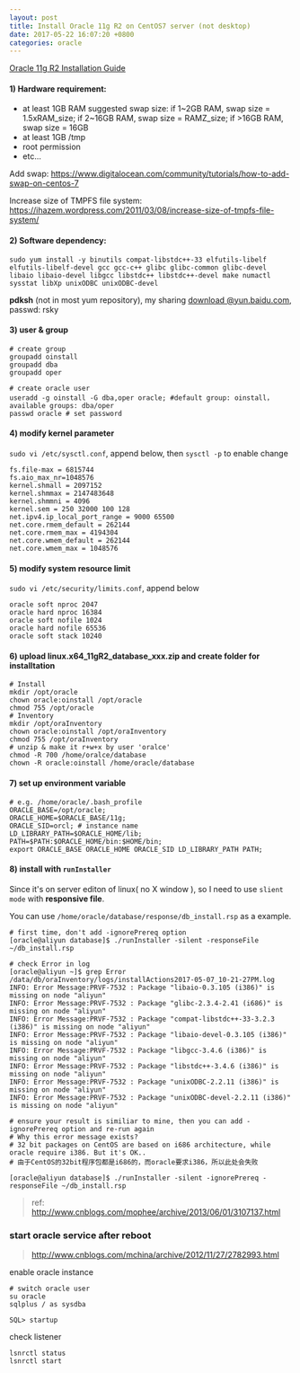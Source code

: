 ```yaml
---
layout: post
title: Install Oracle 11g R2 on CentOS7 server (not desktop)
date: 2017-05-22 16:07:20 +0800
categories: oracle
---
```


[Oracle 11g R2 Installation Guide](https://docs.oracle.com/cd/E11882_01/install.112/e47689/toc.htm)

#### 1) Hardware requirement:
- at least 1GB RAM
    suggested swap size: if 1~2GB RAM, swap size = 1.5xRAM_size; if 2~16GB RAM, swap size = RAMZ_size; if >16GB RAM, swap size = 16GB
- at least 1GB /tmp
- root permission
- etc...

Add swap: https://www.digitalocean.com/community/tutorials/how-to-add-swap-on-centos-7

Increase size of TMPFS file system: https://ihazem.wordpress.com/2011/03/08/increase-size-of-tmpfs-file-system/

#### 2) Software dependency:

``` shell
sudo yum install -y binutils compat-libstdc++-33 elfutils-libelf elfutils-libelf-devel gcc gcc-c++ glibc glibc-common glibc-devel libaio libaio-devel libgcc libstdc++ libstdc++-devel make numactl sysstat libXp unixODBC unixODBC-devel

```
**pdksh** (not in most yum repository), my sharing [download @yun.baidu.com](https://pan.baidu.com/s/1pKMVzQF), passwd: rsky

#### 3) user & group

``` shell
# create group
groupadd oinstall
groupadd dba
groupadd oper

# create oracle user
useradd -g oinstall -G dba,oper oracle; #default group: oinstall，available groups: dba/oper
passwd oracle # set password
```

#### 4) modify kernel parameter

`sudo vi /etc/sysctl.conf`, append below, then `sysctl -p` to enable change 

```
fs.file-max = 6815744
fs.aio_max_nr=1048576
kernel.shmall = 2097152
kernel.shmmax = 2147483648
kernel.shmmni = 4096
kernel.sem = 250 32000 100 128
net.ipv4.ip_local_port_range = 9000 65500
net.core.rmem_default = 262144
net.core.rmem_max = 4194304
net.core.wmem_default = 262144
net.core.wmem_max = 1048576
```

#### 5) modify system resource limit

`sudo vi /etc/security/limits.conf`, append below

```
oracle soft nproc 2047
oracle hard nproc 16384
oracle soft nofile 1024
oracle hard nofile 65536
oracle soft stack 10240
```

#### 6) upload linux.x64_11gR2_database_xxx.zip and create folder for installtation

``` shell
# Install 
mkdir /opt/oracle
chown oracle:oinstall /opt/oracle
chmod 755 /opt/oracle
# Inventory
mkdir /opt/oraInventory
chown oracle:oinstall /opt/oraInventory
chmod 755 /opt/oraInventory
# unzip & make it r+w+x by user 'oralce'  
chmod -R 700 /home/oralce/database
chown -R oracle:oinstall /home/oracle/database
```

#### 7) set up environment variable

``` shell
# e.g. /home/oracle/.bash_profile
ORACLE_BASE=/opt/oracle;
ORACLE_HOME=$ORACLE_BASE/11g;
ORACLE_SID=orcl; # instance name 
LD_LIBRARY_PATH=$ORACLE_HOME/lib;
PATH=$PATH:$ORACLE_HOME/bin:$HOME/bin;
export ORACLE_BASE ORACLE_HOME ORACLE_SID LD_LIBRARY_PATH PATH;
```

#### 8) install with `runInstaller`

Since it's on server editon of linux( no X window ), so I need to use `slient mode` with **responsive file**.

You can use `/home/oracle/database/response/db_install.rsp` as a example.

``` shell
# first time, don't add -ignorePrereq option
[oracle@aliyun database]$ ./runInstaller -silent -responseFile ~/db_install.rsp

# check Error in log
[oracle@aliyun ~]$ grep Error /data/db/oraInventory/logs/installActions2017-05-07_10-21-27PM.log
INFO: Error Message:PRVF-7532 : Package "libaio-0.3.105 (i386)" is missing on node "aliyun"
INFO: Error Message:PRVF-7532 : Package "glibc-2.3.4-2.41 (i686)" is missing on node "aliyun"
INFO: Error Message:PRVF-7532 : Package "compat-libstdc++-33-3.2.3 (i386)" is missing on node "aliyun"
INFO: Error Message:PRVF-7532 : Package "libaio-devel-0.3.105 (i386)" is missing on node "aliyun"
INFO: Error Message:PRVF-7532 : Package "libgcc-3.4.6 (i386)" is missing on node "aliyun"
INFO: Error Message:PRVF-7532 : Package "libstdc++-3.4.6 (i386)" is missing on node "aliyun"
INFO: Error Message:PRVF-7532 : Package "unixODBC-2.2.11 (i386)" is missing on node "aliyun"
INFO: Error Message:PRVF-7532 : Package "unixODBC-devel-2.2.11 (i386)" is missing on node "aliyun"

# ensure your result is similiar to mine, then you can add -ignorePrereq option and re-run again
# Why this error message exists?
# 32 bit packages on CentOS are based on i686 architecture, while oracle require i386. But it's OK..
# 由于CentOS的32bit程序包都是i686的，而oracle要求i386，所以此处会失败

[oracle@aliyun database]$ ./runInstaller -silent -ignorePrereq -responseFile ~/db_install.rsp
```

> ref: http://www.cnblogs.com/mophee/archive/2013/06/01/3107137.html

### start oracle service after reboot

> http://www.cnblogs.com/mchina/archive/2012/11/27/2782993.html

enable oracle instance
```
# switch oracle user
su oracle
sqlplus / as sysdba

SQL> startup
```

check listener
```
lsnrctl status
lsnrctl start
```




